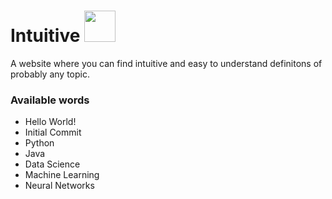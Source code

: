 # Intuitive  <img src="https://logos-download.com/wp-content/uploads/2019/01/JavaScript_Logo.png" width="50" />



A website where you can find intuitive and easy to understand definitons of probably any topic.

### Available words
- Hello World!
- Initial Commit
- Python
- Java
- Data Science
- Machine Learning
- Neural Networks
